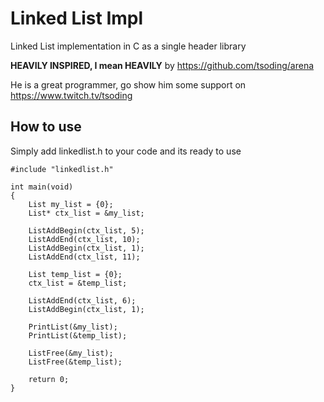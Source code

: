 # Linked List Impl
Linked List implementation in C as a single header library

**HEAVILY INSPIRED, I mean HEAVILY** by https://github.com/tsoding/arena

He is a great programmer, go show him some support on https://www.twitch.tv/tsoding

## How to use
Simply add linkedlist.h to your code and its ready to use

    #include "linkedlist.h"

    int main(void)
    {
        List my_list = {0};
        List* ctx_list = &my_list;

        ListAddBegin(ctx_list, 5);
        ListAddEnd(ctx_list, 10);
        ListAddBegin(ctx_list, 1);
        ListAddEnd(ctx_list, 11);

        List temp_list = {0};
        ctx_list = &temp_list;

        ListAddEnd(ctx_list, 6);
        ListAddBegin(ctx_list, 1);

        PrintList(&my_list);
        PrintList(&temp_list);

        ListFree(&my_list);
        ListFree(&temp_list);

        return 0;
    }